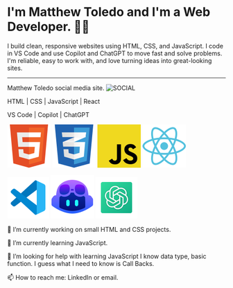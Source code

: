 # I'm Matthew Toledo and I'm a Web Developer. 👋🏻

I build clean, responsive websites using HTML, CSS, and JavaScript.
I code in VS Code and use Copilot and ChatGPT to move fast and solve problems.
I'm reliable, easy to work with, and love turning ideas into great-looking sites.

---

Matthew Toledo social media site.  ![SOCIAL](https://matthewftoledo-social.netlify.app/)

HTML | CSS | JavaScript | React

VS Code | Copilot | ChatGPT

![HTML](/icons8-html5-100.png)
![CSS](/icons8-css-100.png)
![JAVASCRIPT](/icons8-javascript-100.png)
![REACT](/icons8-react-100.png)

![VSCODE](/icons8-vs-code-96.png)
![COPILOT](/icons8-github-copilot-100.png)
![CHATGPT](/icons8-chatgpt-96.png)

🔭 I’m currently working on small HTML and CSS projects.

🌱 I’m currently learning JavaScript.

🤔 I’m looking for help with learning JavaScript I know data type, basic function.  I guess what I need to know is Call Backs.

📫 How to reach me: LinkedIn or email.

<!--
**matthewftoledo/matthewftoledo** is a ✨ _special_ ✨ repository because its `README.md` (this file) appears on your GitHub profile.

Here are some ideas to get you started:

- 🔭 I’m currently working on ...
- 🌱 I’m currently learning ...
- 👯 I’m looking to collaborate on ...
- 🤔 I’m looking for help with ...
- 💬 Ask me about ...
- 📫 How to reach me: ...
- 😄 Pronouns: ...
- ⚡ Fun fact: ...
-->
